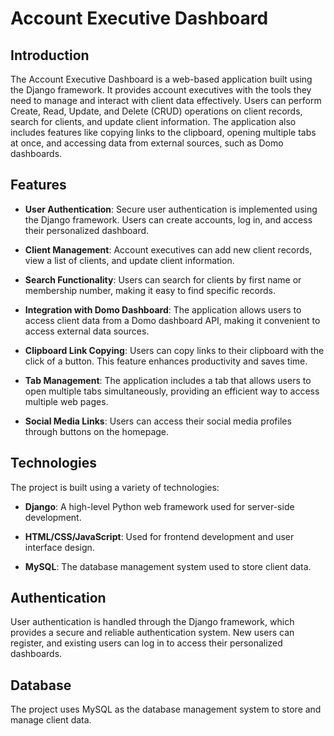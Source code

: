 

# Account Executive Dashboard


## Introduction

The Account Executive Dashboard is a web-based application built using the Django framework. It provides account executives with the tools they need to manage and interact with client data effectively. Users can perform Create, Read, Update, and Delete (CRUD) operations on client records, search for clients, and update client information. The application also includes features like copying links to the clipboard, opening multiple tabs at once, and accessing data from external sources, such as Domo dashboards.

## Features

- **User Authentication**: Secure user authentication is implemented using the Django framework. Users can create accounts, log in, and access their personalized dashboard.

- **Client Management**: Account executives can add new client records, view a list of clients, and update client information.

- **Search Functionality**: Users can search for clients by first name or membership number, making it easy to find specific records.

- **Integration with Domo Dashboard**: The application allows users to access client data from a Domo dashboard API, making it convenient to access external data sources.

- **Clipboard Link Copying**: Users can copy links to their clipboard with the click of a button. This feature enhances productivity and saves time.

- **Tab Management**: The application includes a tab that allows users to open multiple tabs simultaneously, providing an efficient way to access multiple web pages.

- **Social Media Links**: Users can access their social media profiles through buttons on the homepage.

## Technologies

The project is built using a variety of technologies:

- **Django**: A high-level Python web framework used for server-side development.

- **HTML/CSS/JavaScript**: Used for frontend development and user interface design.

- **MySQL**: The database management system used to store client data.



## Authentication

User authentication is handled through the Django framework, which provides a secure and reliable authentication system. New users can register, and existing users can log in to access their personalized dashboards.

## Database

The project uses MySQL as the database management system to store and manage client data. 




